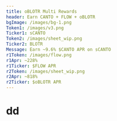 ```yaml
---
title: oBLOTR Multi Rewards
header: Earn CANTO + FLOW + oBLOTR
bgImage: /images/bg-1.png
Token1: /images/v3.png
Ticker1: sCANTO
Token2: /images/sheet_wip.png
Ticker2: BLOTR
Message: Earn ~9.6% $CANTO APR on sCANTO
r1Token: /images/flow.png
r1Apr: ~228%
r1Ticker: $FLOW APR
r2Token: /images/sheet_wip.png
r2Apr: ~818%
r2Ticker: $oBLOTR APR
---
```

# d﻿d